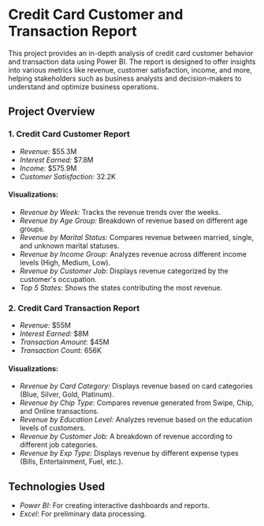 # Credit Card Customer and Transaction Report

This project provides an in-depth analysis of credit card customer behavior and transaction data using Power BI. The report is designed to offer insights into various metrics like revenue, customer satisfaction, income, and more, helping stakeholders such as business analysts and decision-makers to understand and optimize business operations.

## Project Overview

### 1. Credit Card Customer Report
- *Revenue:* $55.3M
- *Interest Earned:* $7.8M
- *Income:* $575.9M
- *Customer Satisfaction:* 32.2K

#### Visualizations:
- *Revenue by Week:* Tracks the revenue trends over the weeks.
- *Revenue by Age Group:* Breakdown of revenue based on different age groups.
- *Revenue by Marital Status:* Compares revenue between married, single, and unknown marital statuses.
- *Revenue by Income Group:* Analyzes revenue across different income levels (High, Medium, Low).
- *Revenue by Customer Job:* Displays revenue categorized by the customer's occupation.
- *Top 5 States:* Shows the states contributing the most revenue.

### 2. Credit Card Transaction Report
- *Revenue:* $55M
- *Interest Earned:* $8M
- *Transaction Amount:* $45M
- *Transaction Count:* 656K

#### Visualizations:
- *Revenue by Card Category:* Displays revenue based on card categories (Blue, Silver, Gold, Platinum).
- *Revenue by Chip Type:* Compares revenue generated from Swipe, Chip, and Online transactions.
- *Revenue by Education Level:* Analyzes revenue based on the education levels of customers.
- *Revenue by Customer Job:* A breakdown of revenue according to different job categories.
- *Revenue by Exp Type:* Displays revenue by different expense types (Bills, Entertainment, Fuel, etc.).

## Technologies Used
- *Power BI*: For creating interactive dashboards and reports.
- *Excel*: For preliminary data processing.


